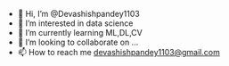 - 👋 Hi, I’m @Devashishpandey1103
- 👀 I’m interested in data science
- 🌱 I’m currently learning ML,DL,CV
- 💞️ I’m looking to collaborate on ...
- 📫 How to reach me devashishpandey1103@gmail.com

<!---
Devashishpandey1103/Devashishpandey1103 is a ✨ special ✨ repository because its `README.md` (this file) appears on your GitHub profile.
You can click the Preview link to take a look at your changes.
--->
